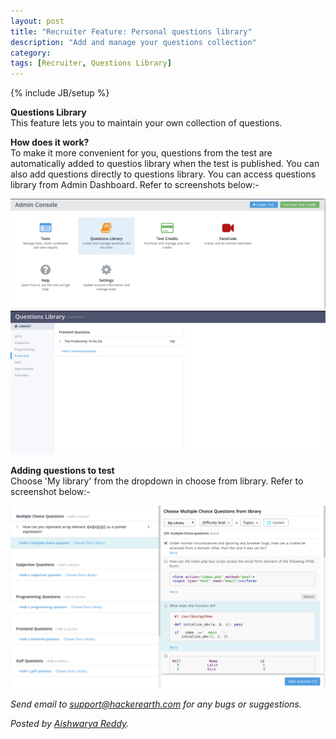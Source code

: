 ```yaml
---
layout: post
title: "Recruiter Feature: Personal questions library"
description: "Add and manage your questions collection"
category:
tags: [Recruiter, Questions Library]
---
```

{% include JB/setup %}

**Questions Library**
<br>This feature lets you to maintain your own collection of questions.

**How does it work?**
<br>To make it more convenient for you, questions from the test are automatically added to questios library when the test is published. You can also add questions directly to questions library. You can access questions library from Admin Dashboard.  Refer to screenshots below:-

<img src="/images/questions-library.png" />

<img src="/images/questions-library-console.png" />

**Adding questions to test**
<br>Choose 'My library' from the dropdown in choose from library. Refer to screenshot below:-

<img src="/images/choose-from-questions-library.png" />

*Send email to support@hackerearth.com for any bugs or suggestions.*

*Posted by [Aishwarya Reddy](http://hck.re/areddy).*